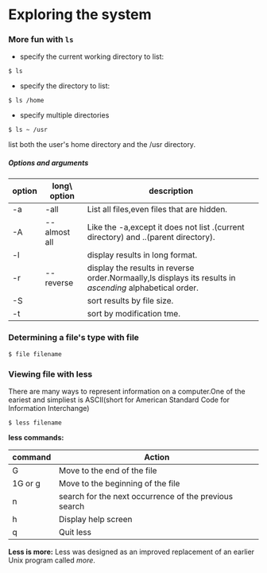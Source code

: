 # Exploring the system
### More fun with `ls`
* specify the current working directory to list:
```
$ ls
```

* specify the directory to list:
```
$ ls /home
```

* specify multiple directories
```
$ ls ~ /usr
```
list both the user's home directory and the /usr directory.

##### Options and arguments

option | long\ option | description
------ | ----------- | -----------
-a     | -all | List all files,even files that are hidden.
-A | --almost all | Like the -a,except it does not list .(current directory) and ..(parent directory).
-l | | display results in long format.
-r | --reverse | display the results in reverse order.Normaally,ls displays its results in *ascending* alphabetical order.
-S | | sort results by file size.
-t | | sort by modification tme.

### Determining a file's type with file
```
$ file filename
```

### Viewing file with less
There are many ways to represent information on a computer.One of the eariest and simpliest is ASCII(short for American Standard Code for Information Interchange)
```
$ less filename
```
**less commands:**

command | Action
------- | ------
G | Move to the end of the file
1G or g | Move to the beginning of the file
n | search for the next occurrence of the previous search
h | Display help screen
q | Quit less

**Less is more:**
Less was designed as an improved replacement of an earlier Unix program called *more*.
